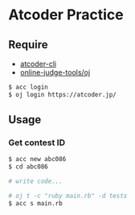 # Atcoder Practice

## Require

- [atcoder-cli](https://github.com/Tatamo/atcoder-cli)
- [online-judge-tools/oj](https://github.com/online-judge-tools/oj)

```sh
$ acc login
$ oj login https://atcoder.jp/
```

## Usage

### Get contest ID

```sh
$ acc new abc086
$ cd abc086

# write code...

# oj t -c "ruby main.rb" -d tests
$ acc s main.rb
```
